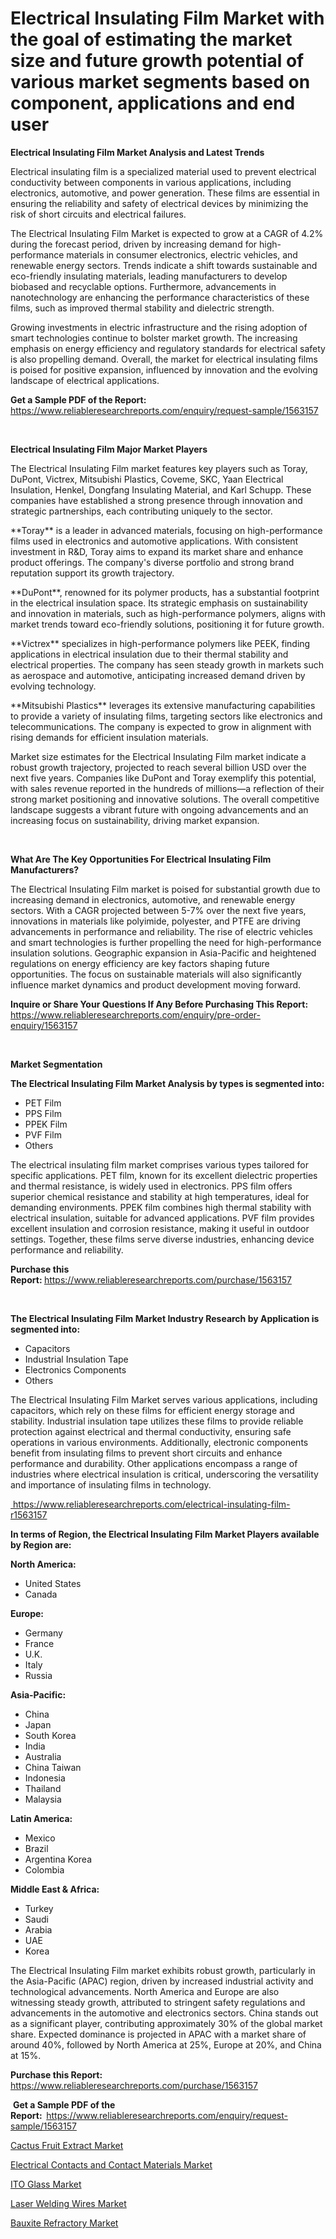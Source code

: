 <p><h1>Electrical Insulating Film Market with the goal of estimating the market size and future growth potential of various market segments based on component, applications and end user</h1></p><p><strong>Electrical Insulating Film Market Analysis and Latest Trends</strong></p>
<p><p>Electrical insulating film is a specialized material used to prevent electrical conductivity between components in various applications, including electronics, automotive, and power generation. These films are essential in ensuring the reliability and safety of electrical devices by minimizing the risk of short circuits and electrical failures.</p><p>The Electrical Insulating Film Market is expected to grow at a CAGR of 4.2% during the forecast period, driven by increasing demand for high-performance materials in consumer electronics, electric vehicles, and renewable energy sectors. Trends indicate a shift towards sustainable and eco-friendly insulating materials, leading manufacturers to develop biobased and recyclable options. Furthermore, advancements in nanotechnology are enhancing the performance characteristics of these films, such as improved thermal stability and dielectric strength.</p><p>Growing investments in electric infrastructure and the rising adoption of smart technologies continue to bolster market growth. The increasing emphasis on energy efficiency and regulatory standards for electrical safety is also propelling demand. Overall, the market for electrical insulating films is poised for positive expansion, influenced by innovation and the evolving landscape of electrical applications.</p></p>
<p><strong>Get a Sample PDF of the Report:&nbsp;</strong> <a href="https://www.reliableresearchreports.com/enquiry/request-sample/1563157?utm_campaign=8&utm_medium=2&utm_source=Github&utm_content=ia&utm_term=30012025&utm_id=electrical-insulating-film">https://www.reliableresearchreports.com/enquiry/request-sample/1563157</a></p>
<p>&nbsp;</p>
<p><strong>Electrical Insulating Film Major Market Players</strong></p>
<p><p>The Electrical Insulating Film market features key players such as Toray, DuPont, Victrex, Mitsubishi Plastics, Coveme, SKC, Yaan Electrical Insulation, Henkel, Dongfang Insulating Material, and Karl Schupp. These companies have established a strong presence through innovation and strategic partnerships, each contributing uniquely to the sector.</p><p>**Toray** is a leader in advanced materials, focusing on high-performance films used in electronics and automotive applications. With consistent investment in R&D, Toray aims to expand its market share and enhance product offerings. The company's diverse portfolio and strong brand reputation support its growth trajectory.</p><p>**DuPont**, renowned for its polymer products, has a substantial footprint in the electrical insulation space. Its strategic emphasis on sustainability and innovation in materials, such as high-performance polymers, aligns with market trends toward eco-friendly solutions, positioning it for future growth.</p><p>**Victrex** specializes in high-performance polymers like PEEK, finding applications in electrical insulation due to their thermal stability and electrical properties. The company has seen steady growth in markets such as aerospace and automotive, anticipating increased demand driven by evolving technology.</p><p>**Mitsubishi Plastics** leverages its extensive manufacturing capabilities to provide a variety of insulating films, targeting sectors like electronics and telecommunications. The company is expected to grow in alignment with rising demands for efficient insulation materials.</p><p>Market size estimates for the Electrical Insulating Film market indicate a robust growth trajectory, projected to reach several billion USD over the next five years. Companies like DuPont and Toray exemplify this potential, with sales revenue reported in the hundreds of millions—a reflection of their strong market positioning and innovative solutions. The overall competitive landscape suggests a vibrant future with ongoing advancements and an increasing focus on sustainability, driving market expansion.</p></p>
<p>&nbsp;</p>
<p><strong>What Are The Key Opportunities For Electrical Insulating Film Manufacturers?</strong></p>
<p><p>The Electrical Insulating Film market is poised for substantial growth due to increasing demand in electronics, automotive, and renewable energy sectors. With a CAGR projected between 5-7% over the next five years, innovations in materials like polyimide, polyester, and PTFE are driving advancements in performance and reliability. The rise of electric vehicles and smart technologies is further propelling the need for high-performance insulation solutions. Geographic expansion in Asia-Pacific and heightened regulations on energy efficiency are key factors shaping future opportunities. The focus on sustainable materials will also significantly influence market dynamics and product development moving forward.</p></p>
<p><strong>Inquire or Share Your Questions If Any Before Purchasing This Report:</strong> <a href="https://www.reliableresearchreports.com/enquiry/pre-order-enquiry/1563157?utm_campaign=8&utm_medium=2&utm_source=Github&utm_content=ia&utm_term=30012025&utm_id=electrical-insulating-film">https://www.reliableresearchreports.com/enquiry/pre-order-enquiry/1563157</a></p>
<p>&nbsp;</p>
<p><strong>Market Segmentation</strong></p>
<p><strong>The Electrical Insulating Film Market Analysis by types is segmented into:</strong></p>
<p><ul><li>PET Film</li><li>PPS Film</li><li>PPEK Film</li><li>PVF Film</li><li>Others</li></ul></p>
<p><p>The electrical insulating film market comprises various types tailored for specific applications. PET film, known for its excellent dielectric properties and thermal resistance, is widely used in electronics. PPS film offers superior chemical resistance and stability at high temperatures, ideal for demanding environments. PPEK film combines high thermal stability with electrical insulation, suitable for advanced applications. PVF film provides excellent insulation and corrosion resistance, making it useful in outdoor settings. Together, these films serve diverse industries, enhancing device performance and reliability.</p></p>
<p><strong>Purchase this Report:&nbsp;</strong><a href="https://www.reliableresearchreports.com/purchase/1563157?utm_campaign=8&utm_medium=2&utm_source=Github&utm_content=ia&utm_term=30012025&utm_id=electrical-insulating-film">https://www.reliableresearchreports.com/purchase/1563157</a></p>
<p>&nbsp;</p>
<p><strong>The Electrical Insulating Film Market Industry Research by Application is segmented into:</strong></p>
<p><ul><li>Capacitors</li><li>Industrial Insulation Tape</li><li>Electronics Components</li><li>Others</li></ul></p>
<p><p>The Electrical Insulating Film Market serves various applications, including capacitors, which rely on these films for efficient energy storage and stability. Industrial insulation tape utilizes these films to provide reliable protection against electrical and thermal conductivity, ensuring safe operations in various environments. Additionally, electronic components benefit from insulating films to prevent short circuits and enhance performance and durability. Other applications encompass a range of industries where electrical insulation is critical, underscoring the versatility and importance of insulating films in technology.</p></p>
<p><a href="https://www.reliableresearchreports.com/electrical-insulating-film-r1563157?utm_campaign=8&utm_medium=2&utm_source=Github&utm_content=ia&utm_term=30012025&utm_id=electrical-insulating-film">&nbsp;https://www.reliableresearchreports.com/electrical-insulating-film-r1563157</a></p>
<p><strong>In terms of Region, the Electrical Insulating Film Market Players available by Region are:</strong></p>
<p>
    <p> <strong> North America: </strong>
        <ul>
            <li>United States</li>
            <li>Canada</li>
        </ul>
        </p> 
    <p> <strong> Europe: </strong>
        <ul>
            <li>Germany</li>
            <li>France</li>
            <li>U.K.</li>
            <li>Italy</li>
            <li>Russia</li>
        </ul>
        </p> 
    <p> <strong> Asia-Pacific: </strong>
        <ul>
            <li>China</li>
            <li>Japan</li>
            <li>South Korea</li>
            <li>India</li>
            <li>Australia</li>
            <li>China Taiwan</li>
            <li>Indonesia</li>
            <li>Thailand</li>
            <li>Malaysia</li>
        </ul>
        </p> 
    <p> <strong> Latin America: </strong>
        <ul>
            <li>Mexico</li>
            <li>Brazil</li>
            <li>Argentina Korea</li>
            <li>Colombia</li>
        </ul>
        </p> 
    <p> <strong> Middle East & Africa: </strong>
        <ul>
            <li>Turkey</li>
            <li>Saudi</li>
            <li>Arabia</li>
            <li>UAE</li>
            <li>Korea</li>
        </ul>
    </p>
    </p>
<p><p>The Electrical Insulating Film market exhibits robust growth, particularly in the Asia-Pacific (APAC) region, driven by increased industrial activity and technological advancements. North America and Europe are also witnessing steady growth, attributed to stringent safety regulations and advancements in the automotive and electronics sectors. China stands out as a significant player, contributing approximately 30% of the global market share. Expected dominance is projected in APAC with a market share of around 40%, followed by North America at 25%, Europe at 20%, and China at 15%.</p></p>
<p><strong>Purchase this Report: </strong><a href="https://www.reliableresearchreports.com/purchase/1563157?utm_campaign=8&utm_medium=2&utm_source=Github&utm_content=ia&utm_term=30012025&utm_id=electrical-insulating-film">https://www.reliableresearchreports.com/purchase/1563157</a></p>
<p>&nbsp;<strong>Get a Sample PDF of the Report:&nbsp;&nbsp;</strong><a href="https://www.reliableresearchreports.com/enquiry/request-sample/1563157?utm_campaign=8&utm_medium=2&utm_source=Github&utm_content=ia&utm_term=30012025&utm_id=electrical-insulating-film">https://www.reliableresearchreports.com/enquiry/request-sample/1563157</a></p>
<p><strong></strong></p>
<p><p><a href="https://github.com/MarciaRunte/Market-Research-Report-List-1/blob/main/cactus-fruit-extract-market.md?utm_campaign=8&utm_medium=2&utm_source=Github&utm_content=ia&utm_term=30012025&utm_id=electrical-insulating-film">Cactus Fruit Extract Market</a></p><p><a href="https://github.com/stephaniwo144/Market-Research-Report-List-1/blob/main/electrical-contacts-and-contact-materials-market.md?utm_campaign=8&utm_medium=2&utm_source=Github&utm_content=ia&utm_term=30012025&utm_id=electrical-insulating-film">Electrical Contacts and Contact Materials Market</a></p><p><a href="https://github.com/ParvinKhatun77/Market-Research-Report-List-1/blob/main/ito-glass-market.md?utm_campaign=8&utm_medium=2&utm_source=Github&utm_content=ia&utm_term=30012025&utm_id=electrical-insulating-film">ITO Glass Market</a></p><p><a href="https://github.com/Chiragrp22/Market-Research-Report-List-7/blob/main/laser-welding-wires-market.md?utm_campaign=8&utm_medium=2&utm_source=Github&utm_content=ia&utm_term=30012025&utm_id=electrical-insulating-film">Laser Welding Wires Market</a></p><p><a href="https://github.com/klaassenmackenzie6/Market-Research-Report-List-1/blob/main/bauxite-refractory-market.md?utm_campaign=8&utm_medium=2&utm_source=Github&utm_content=ia&utm_term=30012025&utm_id=electrical-insulating-film">Bauxite Refractory Market</a></p></p>